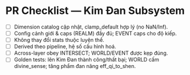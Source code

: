 # PR Checklist — Kim Đan Subsystem

- [ ] Dimension catalog cập nhật, clamp_default hợp lý (no NaN/Inf).
- [ ] Config cảnh giới & caps (REALM) đầy đủ; EVENT caps cho độ kiếp.
- [ ] Không thay đổi stats thuộc luyện thể.
- [ ] Derived theo pipeline, hệ số cấu hình hoá.
- [ ] Across-layer obey INTERSECT; WORLD/EVENT được kẹp đúng.
- [ ] Golden tests: lên Kim Đan thành công/thất bại; WORLD cấm divine_sense; tăng phẩm đan nâng eff_qi_to_shen.
